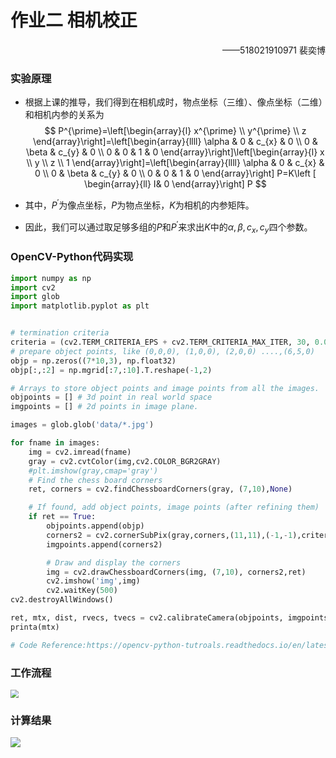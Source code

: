# 作业二 相机校正

<p align='right'>——518021910971 裴奕博</p>

### 实验原理

- 根据上课的推导，我们得到在相机成时，物点坐标（三维）、像点坐标（二维）和相机内参的关系为
  $$
  P^{\prime}=\left[\begin{array}{l}
  x^{\prime} \\
  y^{\prime} \\
  z
  \end{array}\right]=\left[\begin{array}{llll}
  \alpha & 0 & c_{x} & 0 \\
  0 & \beta & c_{y} & 0 \\
  0 & 0 & 1 & 0
  \end{array}\right]\left[\begin{array}{l}
  x \\
  y \\
  z \\
  1
  \end{array}\right]=\left[\begin{array}{llll}
  \alpha & 0 & c_{x} & 0 \\
  0 & \beta & c_{y} & 0 \\
  0 & 0 & 1 & 0
  \end{array}\right] P=K\left [ \begin{array}{ll} 
    I& 0
  \end{array}\right]  P
  $$

- 其中，$P^{\prime}$为像点坐标，$P$为物点坐标，$K$为相机的内参矩阵。

- 因此，我们可以通过取足够多组的$P$和$P^{\prime}$来求出$K$中的$\alpha,\beta,c_x,c_y$四个参数。

### OpenCV-Python代码实现

```python
import numpy as np
import cv2
import glob
import matplotlib.pyplot as plt


# termination criteria
criteria = (cv2.TERM_CRITERIA_EPS + cv2.TERM_CRITERIA_MAX_ITER, 30, 0.001)
# prepare object points, like (0,0,0), (1,0,0), (2,0,0) ....,(6,5,0)
objp = np.zeros((7*10,3), np.float32)
objp[:,:2] = np.mgrid[:7,:10].T.reshape(-1,2)

# Arrays to store object points and image points from all the images.
objpoints = [] # 3d point in real world space
imgpoints = [] # 2d points in image plane.

images = glob.glob('data/*.jpg')

for fname in images:
    img = cv2.imread(fname)
    gray = cv2.cvtColor(img,cv2.COLOR_BGR2GRAY)
    #plt.imshow(gray,cmap='gray')
    # Find the chess board corners
    ret, corners = cv2.findChessboardCorners(gray, (7,10),None)

    # If found, add object points, image points (after refining them)
    if ret == True:
        objpoints.append(objp)
        corners2 = cv2.cornerSubPix(gray,corners,(11,11),(-1,-1),criteria)
        imgpoints.append(corners2)

        # Draw and display the corners
        img = cv2.drawChessboardCorners(img, (7,10), corners2,ret)
        cv2.imshow('img',img)
        cv2.waitKey(500)
cv2.destroyAllWindows()

ret, mtx, dist, rvecs, tvecs = cv2.calibrateCamera(objpoints, imgpoints, gray.shape[::-1],None,None)
printa(mtx)

# Code Reference:https://opencv-python-tutroals.readthedocs.io/en/latest/py_tutorials/py_calib3d/py_calibration/py_calibration.html
```

### 工作流程

<img src="G:\MS332\homework\Week2_Camera_Calibration\workflow.png" style="zoom: 80%;" />

### 计算结果

![](G:\MS332\homework\Week2_Camera_Calibration\result.png)